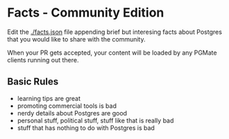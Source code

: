 # Facts - Community Edition

Edit the [./facts.json](./facts.json) file appending brief but interesing facts about Postgres that you would like to share with the community.

When your PR gets accepted, your content will be loaded by any PGMate clients running out there.

## Basic Rules

- learning tips are great
- promoting commercial tools is bad
- nerdy details about Postgres are good
- personal stuff, political stuff, stuff like that is really bad
- stuff that has nothing to do with Postgres is bad
